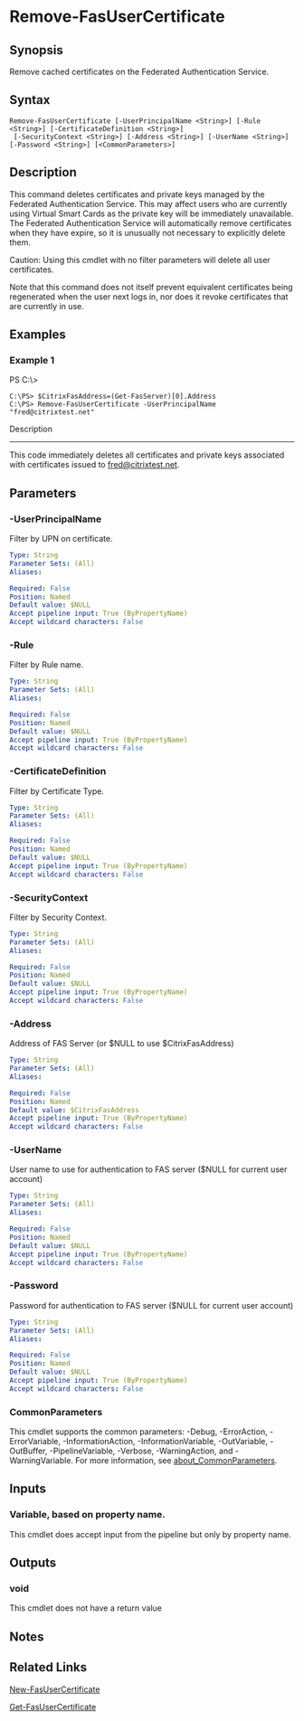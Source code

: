 # Remove-FasUserCertificate

## Synopsis
Remove cached certificates on the Federated Authentication Service.

## Syntax

```
Remove-FasUserCertificate [-UserPrincipalName <String>] [-Rule <String>] [-CertificateDefinition <String>]
 [-SecurityContext <String>] [-Address <String>] [-UserName <String>] [-Password <String>] [<CommonParameters>]
```

## Description
This command deletes certificates and private keys managed by the Federated Authentication Service. 
This may affect users who are currently using Virtual Smart Cards as the private key will be immediately unavailable. 
The Federated Authentication Service will automatically remove certificates when they have expire, so it is unusually not necessary to explicitly delete them.

Caution: Using this cmdlet with no filter parameters will delete all user certificates.

Note that this command does not itself prevent equivalent certificates being regenerated when the user next logs in, nor does it revoke certificates that are currently in use.

## Examples

### Example 1
PS C:\\\>

```
C:\PS> $CitrixFasAddress=(Get-FasServer)[0].Address
C:\PS> Remove-FasUserCertificate -UserPrincipalName "fred@citrixtest.net"
```

Description

-----------

This code immediately deletes all certificates and private keys associated with certificates issued to fred@citrixtest.net.

## Parameters

### -UserPrincipalName
Filter by UPN on certificate.

```yaml
Type: String
Parameter Sets: (All)
Aliases:

Required: False
Position: Named
Default value: $NULL
Accept pipeline input: True (ByPropertyName)
Accept wildcard characters: False
```

### -Rule
Filter by Rule name.

```yaml
Type: String
Parameter Sets: (All)
Aliases:

Required: False
Position: Named
Default value: $NULL
Accept pipeline input: True (ByPropertyName)
Accept wildcard characters: False
```

### -CertificateDefinition
Filter by Certificate Type.

```yaml
Type: String
Parameter Sets: (All)
Aliases:

Required: False
Position: Named
Default value: $NULL
Accept pipeline input: True (ByPropertyName)
Accept wildcard characters: False
```

### -SecurityContext
Filter by Security Context.

```yaml
Type: String
Parameter Sets: (All)
Aliases:

Required: False
Position: Named
Default value: $NULL
Accept pipeline input: True (ByPropertyName)
Accept wildcard characters: False
```

### -Address
Address of FAS Server (or $NULL to use $CitrixFasAddress)

```yaml
Type: String
Parameter Sets: (All)
Aliases:

Required: False
Position: Named
Default value: $CitrixFasAddress
Accept pipeline input: True (ByPropertyName)
Accept wildcard characters: False
```

### -UserName
User name to use for authentication to FAS server ($NULL for current user account)

```yaml
Type: String
Parameter Sets: (All)
Aliases:

Required: False
Position: Named
Default value: $NULL
Accept pipeline input: True (ByPropertyName)
Accept wildcard characters: False
```

### -Password
Password for authentication to FAS server ($NULL for current user account)

```yaml
Type: String
Parameter Sets: (All)
Aliases:

Required: False
Position: Named
Default value: $NULL
Accept pipeline input: True (ByPropertyName)
Accept wildcard characters: False
```

### CommonParameters
This cmdlet supports the common parameters: -Debug, -ErrorAction, -ErrorVariable, -InformationAction, -InformationVariable, -OutVariable, -OutBuffer, -PipelineVariable, -Verbose, -WarningAction, and -WarningVariable. For more information, see [about_CommonParameters](http://go.microsoft.com/fwlink/?LinkID=113216).

## Inputs

### Variable, based on property name.
This cmdlet does accept input from the pipeline but only by property name.

## Outputs

### void
This cmdlet does not have a return value

## Notes

## Related Links

[New-FasUserCertificate]()

[Get-FasUserCertificate]()


